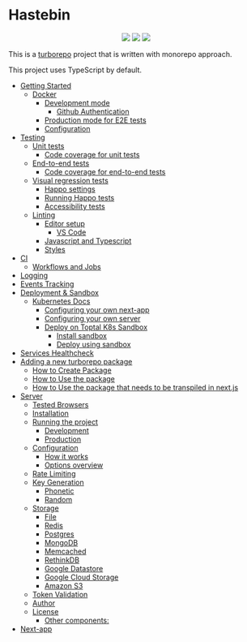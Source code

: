# Hastebin

<p align=center>
<a href="https://github.com/toptal/labs-hastebin/actions/workflows/api.yml"><img src="https://github.com/toptal/labs-hastebin/actions/workflows/api.yml/badge.svg"></a>
<a href="https://github.com/toptal/labs-hastebin/actions/workflows/e2e.yml"><img src="https://github.com/toptal/labs-hastebin/actions/workflows/e2e.yml/badge.svg"></a>
<a href="https://github.com/toptal/labs-hastebin/actions/workflows/unit.yml"><img src="https://github.com/toptal/labs-hastebin/actions/workflows/unit.yml/badge.svg"></a>
</p>

This is a [turborepo](https://turborepo.org/) project that is written with monorepo approach.

This project uses TypeScript by default.

- [Getting Started](/docs/00-getting-started.md#getting-started)
  - [Docker](/docs/00-getting-started.md#docker)
    - [Development mode](/docs/00-getting-started.md#development-mode)
      - [Github Authentication](/docs/00-getting-started.md#github-authentication)
    - [Production mode for E2E tests](/docs/00-getting-started.md#production-mode-for-e2e-tests)
    - [Configuration](/docs/00-getting-started.md#configuration)
- [Testing](/docs/01-testing.md#testing)
  - [Unit tests](/docs/01-testing.md#unit-tests)
    - [Code coverage for unit tests](/docs/01-testing.md#code-coverage-for-unit-tests)
  - [End-to-end tests](/docs/01-testing.md#end-to-end-tests)
    - [Code coverage for end-to-end tests](/docs/01-testing.md#code-coverage-for-end-to-end-tests)
  - [Visual regression tests](/docs/01-testing.md#visual-regression-tests)
    - [Happo settings](/docs/01-testing.md#happo-settings)
    - [Running Happo tests](/docs/01-testing.md#running-happo-tests)
    - [Accessibility tests](/docs/01-testing.md#accessibility-tests)
  - [Linting](/docs/02-linting.md#linting)
    - [Editor setup](/docs/02-linting.md#editor-setup)
      - [VS Code](/docs/02-linting.md#vs-code)
    - [Javascript and Typescript](/docs/02-linting.md#javascript-and-typescript)
    - [Styles](/docs/02-linting.md#styles)
- [CI](/docs/03-ci.md#ci)
    - [Workflows and Jobs](/docs/03-ci.md#workflows-and-jobs)
- [Logging](/docs/04-logging.md#logging)
- [Events Tracking](/docs/05-event-tracking.md#events-tracking)
- [Deployment & Sandbox](/docs/06-deploy.md#deployment-&-sandbox)
  - [Kubernetes Docs](/docs/06-deploy.md#kubernetes-docs)
    - [Configuring your own next-app](/docs/06-deploy.md#configuring-your-own-next-app)
    - [Configuring your own server](/docs/06-deploy.md#configuring-your-own-server)
    - [Deploy on Toptal K8s Sandbox](/docs/06-deploy.md#deploy-on-toptal-k8s-sandbox)
      - [Install sandbox](/docs/06-deploy.md#install-sandbox)
      - [Deploy using sandbox](/docs/06-deploy.md#deploy-using-sandbox)
- [Services Healthcheck](/docs/07-healthcheck.md#services-healthcheck)
- [Adding a new turborepo package](/docs/09-add-package.md#adding-a-new-turborepo-package)
  - [How to Create Package](/docs/09-add-package.md#how-to-create-package)
  - [How to Use the package](/docs/09-add-package.md#how-to-use-the-package)
  - [How to Use the package that needs to be transpiled in next.js](/docs/09-add-package.md#how-to-use-the-package-that-needs-to-be-transpiled-in-next.js)
- [Server](/docs/10-server.md#server)
  - [Tested Browsers](/docs/10-server.md#tested-browsers)
  - [Installation](/docs/10-server.md#installation)
  - [Running the project](/docs/10-server.md#running-the-project)
    - [Development](/docs/10-server.md#development)
    - [Production](/docs/10-server.md#production)
  - [Configuration](/docs/10-server.md#configuration)
    - [How it works](/docs/10-server.md#how-it-works)
    - [Options overview](/docs/10-server.md#options-overview)
  - [Rate Limiting](/docs/10-server.md#rate-limiting)
  - [Key Generation](/docs/10-server.md#key-generation)
    - [Phonetic](/docs/10-server.md#phonetic)
    - [Random](/docs/10-server.md#random)
  - [Storage](/docs/10-server.md#storage)
    - [File](/docs/10-server.md#file)
    - [Redis](/docs/10-server.md#redis)
    - [Postgres](/docs/10-server.md#postgres)
    - [MongoDB](/docs/10-server.md#mongodb)
    - [Memcached](/docs/10-server.md#memcached)
    - [RethinkDB](/docs/10-server.md#rethinkdb)
    - [Google Datastore](/docs/10-server.md#google-datastore)
    - [Google Cloud Storage](/docs/10-server.md#google-cloud-storage)
    - [Amazon S3](/docs/10-server.md#amazon-s3)
  - [Token Validation](/docs/10-server.md#token-validation)
  - [Author](/docs/10-server.md#author)
  - [License](/docs/10-server.md#license)
    - [Other components:](/docs/10-server.md#other-components:)
- [Next-app](/docs/11-next-app.md#next-app)

